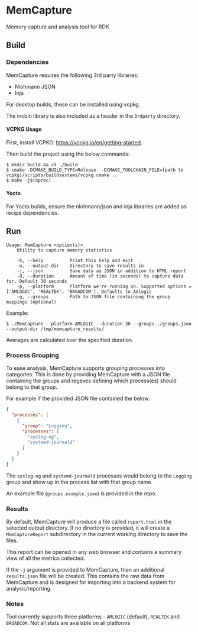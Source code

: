 # MemCapture

Memory capture and analysis tool for RDK

## Build

### Dependencies
MemCapture requires the following 3rd party libraries:

* Nlohmann JSON
* Inja

For desktop builds, these can be installed using vcpkg. 

The incbin library is also included as a header in the `3rdparty` directory.

#### VCPKG Usage
First, install VCPKG: https://vcpkg.io/en/getting-started.

Then build the project using the below commands:
```shell
$ mkdir build && cd ./build
$ cmake -DCMAKE_BUILD_TYPE=Release  -DCMAKE_TOOLCHAIN_FILE=[path to vcpkg]/scripts/buildsystems/vcpkg.cmake ..
$ make -j$(nproc)
```

#### Yocto
For Yocto builds, ensure the nlohmann/json and inja libraries are added as recipe dependencies.

## Run

```
Usage: MemCapture <option(s)>
    Utility to capture memory statistics

    -h, --help          Print this help and exit
    -o, --output-dir    Directory to save results in
    -j, --json          Save data as JSON in addition to HTML report
    -d, --duration      Amount of time (in seconds) to capture data for. Default 30 seconds
    -p, --platform      Platform we're running on. Supported options = ['AMLOGIC', 'REALTEK', 'BROADCOM']. Defaults to Amlogic
    -g, --groups        Path to JSON file containing the group mappings (optional)
```

Example:

```shell
$ ./MemCapture --platform AMLOGIC --duration 30 --groups ./groups.json --output-dir /tmp/memcapture_results/
```

Averages are calculated over the specified duration.

### Process Grouping

To ease analysis, MemCapture supports grouping processes into categories. This is done by providing MemCapture with a
JSON file containing the groups and regexes defining which process(es) should belong to that group.

For example if the provided JSON file contained the below:

```json
{
  "processes": [
    {
      "group": "Logging",
      "processes": [
        "syslog-ng",
        "systemd-journald"
      ]
    }
  ]
}
```

The `syslog-ng` and `systemd-journald` processes would belong to the `Logging` group and show up in the process list
with that group name.

An example file (`groups.example.json`) is provided in the repo.

### Results

By default, MemCapture will produce a file called `report.html` in the selected output directory. If no directory is provided, it
will create a `MemCaptureReport` subdirectory in the current working directory to save the files.

This report can be opened in any web browser and contains a summary view of all the metrics collected.

If the `-j` argument is provided to MemCapture, then an additional `results.json` file will be created. This contains the
raw data from MemCapture and is designed for importing into a backend system for analysis/reporting.

### Notes

Tool currently supports three platforms - `AMLOGIC` (default), `REALTEK` and `BROADCOM`. Not all stats are available on
all platforms
